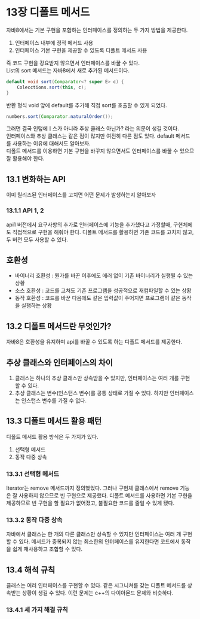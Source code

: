 # 13장 디폴트 메서드
자바8에서는 기본 구현을 포함하는 인터페이스를 정의하는 두 가지 방법을 제공한다.  
1. 인터페이스 내부에 정적 메서드 사용
2. 인터페이스 기본 구현을 제공할 수 있도록 디폴트 메서드 사용  

즉 코드 구현을 강요받지 않으면서 인터페이스를 바꿀 수 있다.  
List의 sort 메서드는 자바8에서 새로 추가된 메서드이다.
```java
default void sort(Comparator<? super E> c) {
    Colecctions.sort(this, c);
}
```
반환 형식 void 앞에 default를 추가해 직접 sort를 호출할 수 있게 되었다.
```java
numbers.sort(Comparator.naturalOrder());
```

그러면 결국 인텊에ㅣ스가 아니라 추상 클래스 아닌가? 라는 의문이 생길 것이다.  
인터페이스와 추상 클래스는 같은 점이 많지만 여전히 다른 점도 있다.
default 메서드를 사용하는 이유에 대해서도 알아보자.  
디폴트 메서드를 이용하면 기본 구현을 바꾸지 않으면서도 인터페이스를 바꿀 수 있으므 잘 활용해야 한다.  

## 13.1 변화하는 API
이미 릴리즈된 인터페이스를 고치면 어떤 문제가 발생하는지 알아보자

### 13.1.1 API 1, 2
api1 버전에서 요구사항의 추가로 인터페이스에 기능을 추가했다고 가정할때, 구현체에도 직접적으로 구현을 해줘야 한다.
디폴트 메서드를 활용하면 기존 코드를 고치지 않고, 두 버전 모두 사용할 수 있다.

## 호환성
* 바이너리 호환성 : 뭔가를 바꾼 이후에도 에러 없이 기존 바이너리가 실행될 수 있는 상황
* 소스 호환성 : 코드를 고쳐도 기존 프로그램을 성공적으로 재컴파일할 수 있는 상황
* 동작 호환성 : 코드를 바꾼 다음에도 같은 입력값이 주어지면 프로그램이 같은 동작을 실행하는 상황

## 13.2 디폴트 메서드란 무엇인가?
자바8은 호환성을 유지하며 api를 바꿀 수 있도록 하는 디폴트 메서드를 제공한다.

## 추상 클래스와 인터페이스의 차이
1. 클래스는 하나의 추상 클래스만 상속받을 수 있지만, 인터페이스는 여러 개를 구현할 수 있다.
2. 추상 클래스는 변수(인스턴스 변수)를 공통 상태로 가질 수 있다. 하지만 인터페이스는 인스턴스 변수를 가질 수 없다.

## 13.3 디폴트 메서드 활용 패턴
디폴트 메서드 활용 방식은 두 가지가 있다.
1. 선택형 메서드
2. 동작 다중 상속

### 13.3.1 선택형 메서드
Iterator는 remove 메서드까지 정의했었다. 그러나 구현체 클래스에서 remove 기능은 잘 사용하지 않으므로 빈 구현으로
제공했다. 디폴트 메서드를 사용하면 기본 구현을 제공하므로 빈 구현을 할 필요가 없어졌고, 불필요한 코드를 줄일 수 있게 됐다.

### 13.3.2 동작 다중 상속
자바에서 클래스는 한 개의 다른 클래스만 상속할 수 있지만 인터페이스는 여러 개 구현할 수 있다. 
메서드가 중복되지 않는 최소한의 인터페이스를 유지한다면 코드에서 동작을 쉽게 재사용하고 조합할 수 있다.

## 13.4 해석 규칙
클래스는 여러 인터페이스를 구현할 수 있다. 같은 시그니쳐를 갖는 디폴트 메서드를 상속받는 상황이 생길 수 있다.
이런 문제는 c++의 다이아몬드 문제와 비슷하다.

### 13.4.1 세 가지 해결 규칙
